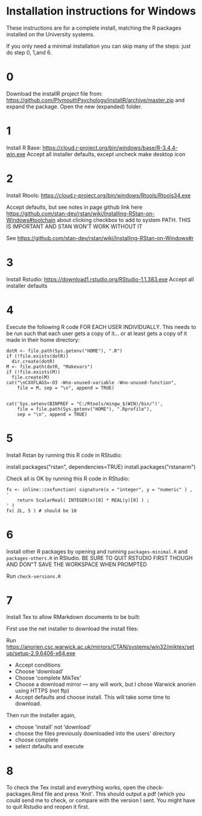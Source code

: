 
# Installation instructions for Windows


These instructions are for a complete install, matching the R packages installed on the University systems.

If you only need a minimal installation you can skip many of the steps: just do step 0, 1,and 6. 




# 0

Download the installR project file from: https://github.com/PlymouthPsychology/installR/archive/master.zip and expand the package. Open the new (expanded) folder.


# 1 
Install R Base:
https://cloud.r-project.org/bin/windows/base/R-3.4.4-win.exe
Accept all installer defaults, except uncheck make desktop icon



# 2
Install Rtools:
https://cloud.r-project.org/bin/windows/Rtools/Rtools34.exe

Accept defaults, but see notes in page github link here https://github.com/stan-dev/rstan/wiki/Installing-RStan-on-Windows#toolchain  about clicking checkbox to add to system PATH. 
THIS IS IMPORTANT AND STAN WON'T WORK WITHOUT IT

See https://github.com/stan-dev/rstan/wiki/Installing-RStan-on-Windows#r


# 3

Install Rstudio:
https://download1.rstudio.org/RStudio-1.1.383.exe
Accept all installer defaults



# 4 

Execute the following R code FOR EACH USER INDIVIDUALLY. This needs to be run such that each user gets a copy of it... or at least gets a copy of it made in their home directory:


```
dotR <- file.path(Sys.getenv("HOME"), ".R")
if (!file.exists(dotR)) 
  dir.create(dotR)
M <- file.path(dotR, "Makevars")
if (!file.exists(M)) 
  file.create(M)
cat("\nCXXFLAGS=-O3 -Wno-unused-variable -Wno-unused-function", 
    file = M, sep = "\n", append = TRUE)


cat('Sys.setenv(BINPREF = "C:/Rtools/mingw_$(WIN)/bin/")',
    file = file.path(Sys.getenv("HOME"), ".Rprofile"), 
    sep = "\n", append = TRUE)
```



# 5 
Install Rstan by running this R code in RStudio:

install.packages("rstan", dependencies=TRUE)
install.packages("rstanarm")


Check all is OK by running this R code in RStudio:

```
fx <- inline::cxxfunction( signature(x = "integer", y = "numeric" ) , '
	return ScalarReal( INTEGER(x)[0] * REAL(y)[0] ) ;
' )
fx( 2L, 5 ) # should be 10

```



# 6 

Install other R packages by opening and running `packages-minimal.R` and `packages-others.R` in RStudio. BE SURE TO QUIT RSTUDIO FIRST THOUGH AND DON"T SAVE THE WORKSPACE WHEN PROMPTED


Run `check-versions.R`




# 7 

Install Tex to allow RMarkdown documents to be built:

First use the net installer to download the install files:

Run https://anorien.csc.warwick.ac.uk/mirrors/CTAN/systems/win32/miktex/setup/setup-2.9.6406-x64.exe

- Accept conditions
- Choose 'download'
- Choose 'complete MikTex'
- Choose a download mirror — any will work, but I chose Warwick anorien using HTTPS (not ftp)
- Accept defaults and choose install. This will take some time to download.


Then run the installer again, 

- choose 'install' not 'download'
- choose the files previously downloaded into the users' directory
- choose complete
- select defaults and execute




# 8 

To check the Tex install and everything works, open the check-packages.Rmd file and press 'Knit'. This should output a pdf (which you could send me to check, or compare with the version I sent. You might have to quit Rstudio and reopen it first.







